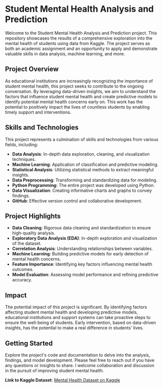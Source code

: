 # Student Mental Health Analysis and Prediction


Welcome to the Student Mental Health Analysis and Prediction project. This repository showcases the results of a comprehensive exploration into the mental health of students using data from Kaggle. The project serves as both an academic assignment and an opportunity to apply and demonstrate valuable skills in data analysis, machine learning, and more.

## Project Overview

As educational institutions are increasingly recognizing the importance of student mental health, this project seeks to contribute to the ongoing conversation. By leveraging data-driven insights, we aim to understand the factors that influence student mental health and create predictive models to identify potential mental health concerns early on. This work has the potential to positively impact the lives of countless students by enabling timely support and interventions.

## Skills and Technologies

This project represents a culmination of skills and technologies from various fields, including:

- **Data Analysis**: In-depth data exploration, cleaning, and visualization techniques.
- **Machine Learning**: Application of classification and predictive modeling.
- **Statistical Analysis**: Utilizing statistical methods to extract meaningful insights.
- **Data Preprocessing**: Transforming and standardizing data for modeling.
- **Python Programming**: The entire project was developed using Python.
- **Data Visualization**: Creating informative charts and graphs to convey findings.
- **GitHub**: Effective version control and collaborative development.

## Project Highlights

- **Data Cleaning**: Rigorous data cleaning and standardization to ensure high-quality analysis.
- **Exploratory Data Analysis (EDA)**: In-depth exploration and visualization of the dataset.
- **Correlation Analysis**: Understanding relationships between variables.
- **Machine Learning**: Building predictive models for early detection of mental health concerns.
- **Feature Importance**: Identifying key factors influencing mental health outcomes.
- **Model Evaluation**: Assessing model performance and refining predictive accuracy.

## Impact

The potential impact of this project is significant. By identifying factors affecting student mental health and developing predictive models, educational institutions and support systems can take proactive steps to ensure the well-being of students. Early intervention, based on data-driven insights, has the potential to make a real difference in students' lives.

## Getting Started

Explore the project's code and documentation to delve into the analysis, findings, and model development. Please feel free to reach out if you have any questions or insights to share. I welcome collaboration and discussion in the pursuit of improving student mental health.


**Link to Kaggle Dataset**: [Mental Health Dataset on Kaggle]((https://www.kaggle.com/datasets/shariful07/student-mental-health)https://www.kaggle.com/datasets/shariful07/student-mental-health)
